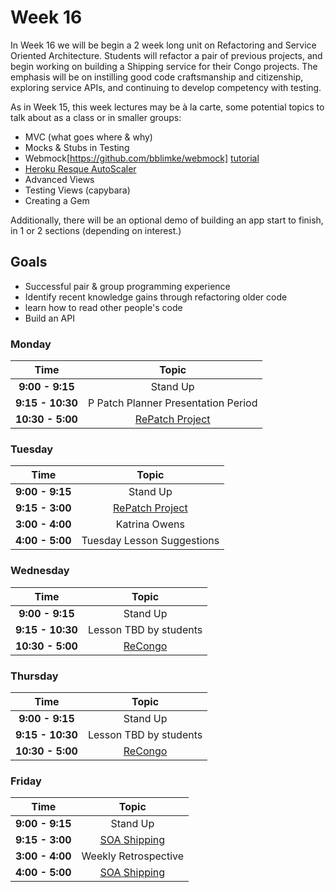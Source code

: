 # Week 16

In Week 16 we will be begin a 2 week long unit on Refactoring and Service Oriented Architecture. Students will refactor a pair of previous projects, and begin working on building a Shipping service for their Congo projects. The emphasis will be on instilling good code craftsmanship and citizenship, exploring service APIs, and continuing to develop competency with testing.

As in Week 15, this week lectures may be à la carte, some potential topics to talk about as a class or in smaller groups:

- MVC (what goes where & why)
- Mocks & Stubs in Testing
- Webmock[https://github.com/bblimke/webmock] [tutorial](http://marnen.github.io/webmock-presentation/webmock.html#(1))
- [Heroku Resque AutoScaler](https://github.com/G5/heroku_resque_autoscaler)
- Advanced Views
- Testing Views (capybara)
- Creating a Gem

Additionally, there will be an optional demo of building an app start to finish, in 1 or 2 sections (depending on interest.)

## Goals
- Successful pair & group programming experience
- Identify recent knowledge gains through refactoring older code
- learn how to read other people's code
- Build an API

### Monday

| Time             | Topic                                  |
|:----------------:|:--------------------------------------:|
| **9:00 - 9:15**  | Stand Up                               |
| **9:15 - 10:30** | P Patch Planner Presentation Period    |
| **10:30 - 5:00** | [RePatch Project](re_patch_planner.md) |

### Tuesday

| Time            | Topic                                  |
|:---------------:|:--------------------------------------:|
| **9:00 - 9:15** | Stand Up                               |
| **9:15 - 3:00** | [RePatch Project](re_patch_planner.md) |
| **3:00 - 4:00** | Katrina Owens                          |
| **4:00 - 5:00** | Tuesday Lesson Suggestions             |


### Wednesday
| Time              | Topic                  |
|:-----------------:|:----------------------:|
| **9:00 - 9:15**   | Stand Up               |
| **9:15 - 10:30**  | Lesson TBD by students |
| **10:30 - 5:00**  | [ReCongo](re_congo.md) |


### Thursday

| Time             | Topic                  |
|:----------------:|:----------------------:|
| **9:00 - 9:15**  | Stand Up               |
| **9:15 - 10:30** | Lesson TBD by students |
| **10:30 - 5:00** | [ReCongo](re_congo.md) |



### Friday

| Time            | Topic                               |
|:---------------:|:-----------------------------------:|
| **9:00 - 9:15** | Stand Up                            |
| **9:15 - 3:00** | [SOA Shipping](shipping_service.md) |
| **3:00 - 4:00** | Weekly Retrospective                |
| **4:00 - 5:00** | [SOA Shipping](shipping_service.md) |



